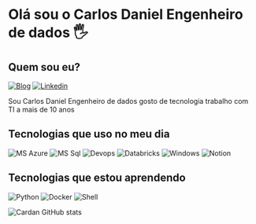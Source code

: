 
# Olá sou o Carlos Daniel Engenheiro de dados 🖐️


## Quem sou eu?

[![Blog](https://img.shields.io/badge/Blogger-FF5722?style=for-the-badge&logo=blogger&logoColor=white)](https://www.blogger.com/blog/posts/5425789163121938874) [![Linkedin](https://img.shields.io/badge/LinkedIn-0077B5?style=for-the-badge&logo=linkedin&logoColor=white)](https://www.linkedin.com/in/carlos-daniel-matias-6b92b6124/)

Sou Carlos Daniel Engenheiro de dados gosto de tecnologia trabalho com TI a mais de 10 anos 


## Tecnologias que uso no meu dia 


![MS Azure](https://img.shields.io/badge/Microsoft_Azure-0089D6?style=for-the-badge&logo=microsoft-azure&logoColor=white) ![MS Sql](https://img.shields.io/badge/Microsoft_SQL_Server-CC2927?style=for-the-badge&logo=microsoft-sql-server&logoColor=white) ![Devops](https://img.shields.io/badge/Azure_DevOps-0078D7?style=for-the-badge&logo=azure-devops&logoColor=white) ![Databricks](https://img.shields.io/badge/Databricks-FF3621?style=for-the-badge&logo=Databricks&logoColor=white) ![Windows](https://img.shields.io/badge/Windows-0078D6?style=for-the-badge&logo=windows&logoColor=white) ![Notion](https://img.shields.io/badge/Notion-000000?style=for-the-badge&logo=notion&logoColor=white)



## Tecnologias que estou aprendendo

![Python](https://img.shields.io/badge/Python-3776AB?style=for-the-badge&logo=python&logoColor=white) 
![Docker](https://img.shields.io/badge/docker-%230db7ed.svg?style=for-the-badge&logo=docker&logoColor=white) ![Shell](https://img.shields.io/badge/Shell_Script-121011?style=for-the-badge&logo=gnu-bash&logoColor=white) 





![Cardan GitHub stats](https://github-readme-stats.vercel.app/api?username=Cardan04&show_icons=true&theme=dark)
